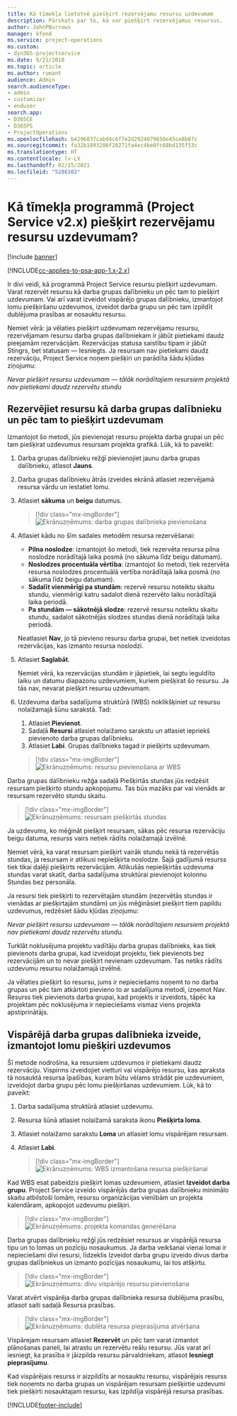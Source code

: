 ```yaml
---
title: Kā tīmekļa lietotnē piešķirt rezervējamu resursu uzdevumam
description: Pārskats par to, kā var piešķirt rezervējamus resursus.
author: JohnPBurrows
manager: kfend
ms.service: project-operations
ms.custom:
- dyn365-projectservice
ms.date: 8/21/2018
ms.topic: article
ms.author: rumant
audience: Admin
search.audienceType:
- admin
- customizer
- enduser
search.app:
- D365CE
- D365PS
- ProjectOperations
ms.openlocfilehash: b4296837cabd4c6f7e2d2924079658e45ce8b87c
ms.sourcegitcommit: fa32b1893286f20271fa4ec4be8fc68bd135f53c
ms.translationtype: HT
ms.contentlocale: lv-LV
ms.lasthandoff: 02/15/2021
ms.locfileid: "5286302"
---
```

# <a name="how-do-i-assign-a-bookable-resource-to-a-task-in-the-web-app-project-service-app-v2x"></a>Kā tīmekļa programmā (Project Service v2.x) piešķirt rezervējamu resursu uzdevumam?

[!include [banner](../includes/psa-now-project-operations.md)]

[!INCLUDE[cc-applies-to-psa-app-1.x-2.x](../includes/cc-applies-to-psa-app-1x-2x.md)]

Ir divi veidi, kā programmā Project Service resursu piešķirt uzdevumam. Varat rezervēt resursu kā darba grupas dalībnieku un pēc tam to piešķirt uzdevumam. Vai arī varat izveidot vispārējo grupas dalībnieku, izmantojot lomu piešķiršanu uzdevumos, izveidot darba grupu un pēc tam izpildīt dublējuma prasības ar nosauktu resursu.

Ņemiet vērā: ja vēlaties piešķirt uzdevumam rezervējamu resursu, rezervējamam resursu darba grupas dalībniekam ir jābūt pietiekami daudz pieejamām rezervācijām. Rezervācijas statusa saistību tipam ir jābūt Stingrs, bet statusam — Iesniegts. Ja resursam nav pietiekami daudz rezervāciju, Project Service noņem piešķiri un parādīta šādu kļūdas ziņojumu:

*Nevar piešķirt resursu uzdevumam — tālāk norādītajiem resursiem projektā nav pietiekami daudz rezervētu stundu*

## <a name="book-a-resource-as-a-team-member-and-then-assign-the-resource-to-a-task"></a>Rezervējiet resursu kā darba grupas dalībnieku un pēc tam to piešķirt uzdevumam

Izmantojot šo metodi, jūs pievienojat resursu projekta darba grupai un pēc tam piešķirat uzdevumus resursam projekta grafikā. Lūk, kā to paveikt:
1.  Darba grupas dalībnieku režģī pievienojiet jaunu darba grupas dalībnieku, atlasot **Jauns**.
2.  Darba grupas dalībnieku ātrās izveides ekrānā atlasiet rezervējamā resursa vārdu un iestatiet lomu.
3.  Atlasiet **sākuma** un **beigu** datumus.

    > [!div class="mx-imgBorder"] 
    > ![Ekrānuzņēmums: darba grupas dalībnieka pievienošana](media/FAQ-Resources-to-Tasks2-1.png "Ekrānuzņēmums: darba grupas dalībnieka pievienošana")
 
4.  Atlasiet kādu no šīm sadales metodēm resursa rezervēšanai:
    - **Pilna noslodze**: izmantojot šo metodi, tiek rezervēta resursa pilna noslodze norādītajā laika posmā (no sākuma līdz beigu datumam).
    - **Noslodzes procentuāla vērtība**: izmantojot šo metodi, tiek rezervēta resursa noslodzes procentuālā vertība norādītajā laika posmā (no sākuma līdz beigu datumam).
    - **Sadalīt vienmērīgi pa stundām**: rezervē resursu noteiktu skaitu stundu, vienmērīgi katru sadalot dienā rezervēto laiku norādītajā laika periodā.
    - **Pa stundām — sākotnējā slodze**: rezervē resursu noteiktu skaitu stundu, sadalot sākotnējās slodzes stundas dienā norādītajā laika periodā.

    Neatlasiet **Nav**, jo tā pievieno resursu darba grupai, bet netiek izveidotas rezervācijas, kas izmanto resursa noslodzi.
5.  Atlasiet **Saglabāt**.

    Ņemiet vērā, ka rezervācijas stundām ir jāpietiek, lai segtu ieguldīto laiku un datumu diapazonu uzdevumiem, kuriem piešķirat šo resursu. Ja tās nav, nevarat piešķirt resursu uzdevumam.

6.  Uzdevuma darba sadalījuma struktūrā (WBS) noklikšķiniet uz resursu nolaižamajā šūnu sarakstā. Tad: 

    1. Atlasiet **Pievienot**.
    2. Sadaļā **Resursi** atlasiet nolaižamo sarakstu un atlasiet iepriekš pievienoto darba grupas dalībnieku.
    3. Atlasiet **Labi**. Grupas dalībnieks tagad ir piešķirts uzdevumam.

    > [!div class="mx-imgBorder"] 
    > ![Ekrānuzņēmums: resursu pievienošana ar WBS](media/FAQ-Resources-to-Tasks2-2.png "Ekrānuzņēmums: resursu pievienošana ar WBS")
 
Darba grupas dalībnieku režģa sadaļā Piešķirtās stundas jūs redzēsit resursam piešķirto stundu apkopojumu. Tas būs mazāks par vai vienāds ar resursam rezervēto stundu skaitu. 

> [!div class="mx-imgBorder"] 
> ![Ekrānuzņēmums: resursam piešķirtās stundas](media/FAQ-Resources-to-Tasks2-3.png "Ekrānuzņēmums: resursam piešķirtās stundas")
 
Ja uzdevums, ko mēģināt piešķirt resursam, sākas pēc resursa rezervāciju beigu datuma, resurss vairs netiek rādīts nolaižamajā izvēlnē.

Ņemiet vērā, ka varat resursam piešķirt vairāk stundu nekā tā rezervētās stundas, ja resursam ir atlikusi nepiešķirta noslodze. Šajā gadījumā resurss tiek tikai daļēji piešķirts rezervācijām. Atlikušās nepiešķirtās uzdevuma stundas varat skatīt, darba sadalījuma struktūrai pievienojot kolonnu Stundas bez personāla.

Ja resursi tiek piešķirti to rezervētajām stundām (rezervētās stundas ir vienādas ar piešķirtajām stundām) un jūs mēģināsiet piešķirt tiem papildu uzdevumus, redzēsiet šādu kļūdas ziņojumu:

*Nevar piešķirt resursu uzdevumam — tālāk norādītajiem resursiem projektā nav pietiekami daudz rezervētu stundu.*

Turklāt noklusējuma projektu vadītāju darba grupas dalībnieks, kas tiek pievienots darba grupai, kad izveidojat projektu, tiek pievienots bez rezervācijām un to nevar piešķirt nevienam uzdevumam. Tas netiks rādīts uzdevumu resursu nolaižamajā izvēlnē.

Ja vēlaties piešķirt šo resursu, jums ir nepieciešams noņemt to no darba grupas un pēc tam atkārtoti pievieno to ar sadalījuma metodi, izņemot Nav. Resurss tiek pievienots darba grupai, kad projekts ir izveidots, tāpēc ka projektam pēc noklusējuma ir nepieciešams vismaz viens projekta apstiprinātājs.

## <a name="create-a-generic-team-member-through-role-assignment-on-tasks"></a>Vispārējā darba grupas dalībnieka izveide, izmantojot lomu piešķiri uzdevumos

Šī metode nodrošina, ka resursiem uzdevumos ir pietiekami daudz rezervāciju. Vispirms izveidojiet vietturi vai vispārējo resursu, kas apraksta tā nosauktā resursa īpašības, kuram būtu vēlams strādāt pie uzdevumiem, izveidojot darba grupu pēc lomu piešķiršanas uzdevumiem. Lūk, kā to paveikt:

1. Darba sadalījuma struktūrā atlasiet uzdevumu.
2. Resursa šūnā atlasiet nolaižamā saraksta ikonu **Piešķirta loma**.
3. Atlasiet nolaižamo sarakstu **Loma** un atlasiet lomu vispārējam resursam.
4. Atlasiet **Labi**.

    > [!div class="mx-imgBorder"] 
    > ![Ekrānuzņēmums: WBS izmantošana resursa piešķiršanai](media/FAQ-Resources-to-Tasks2-4.png "Ekrānuzņēmums: WBS izmantošana resursa piešķiršanai")
 
Kad WBS esat pabeidzis piešķirt lomas uzdevumiem, atlasiet **Izveidot darba grupu**. Project Service izveido vispārējās darba grupas dalībnieku minimālo skaitu atbilstoši lomām, resursu organizācijas vienībām un projekta kalendāram, apkopojot uzdevumu piešķiri.

> [!div class="mx-imgBorder"] 
> ![Ekrānuzņēmums: projekta komandas ģenerēšana](media/FAQ-Resources-to-Tasks2-5.png "Ekrānuzņēmums: projekta komandas ģenerēšana")
 
Darba grupas dalībnieku režģī jūs redzēsiet resursus ar vispārējā resursa tipu un to lomas un pozīciju nosaukumus. Ja darba veikšanai vienai lomai ir nepieciešami divi resursi, līdzeklis Izveidot darba grupu izveido divus darba grupas dalībniekus un izmanto pozīcijas nosaukumu, lai tos atšķirtu.

> [!div class="mx-imgBorder"] 
> ![Ekrānuzņēmums: divu vispārējo resursu pievienošana](media/FAQ-Resources-to-Tasks2-6.png "Ekrānuzņēmums: divu vispārējo resursu pievienošana")
 
Varat atvērt vispārēja darba grupas dalībnieka resursa dublējuma prasību, atlasot saiti sadaļā Resursa prasības.

> [!div class="mx-imgBorder"] 
> ![Ekrānuzņēmums: dublēta resursa pieprasījuma atvēršana](media/FAQ-Resources-to-Tasks2-7.png "Ekrānuzņēmums: dublēta resursa pieprasījuma atvēršana")

Vispārejam resursam atlasiet **Rezervēt** un pēc tam varat izmantot plānošanas paneli, lai atrastu un rezervētu reālu resursu. Jūs varat arī iesniegt, ka prasība ir jāizpilda resursu pārvaldniekam, atlasot **Iesniegt pieprasījumu**.

Kad vispārējais resurss ir aizpildīts ar nosauktu resursu, vispārējais resurss tiek noņemts no darba grupas un vispārējam resursam piešķirtie uzdevumi tiek piešķirti nosauktajam resursu, kas izpildīja vispārējā resursa prasības.
 



[!INCLUDE[footer-include](../includes/footer-banner.md)]
